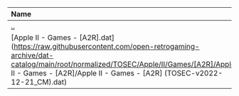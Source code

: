 |Name|Size|
|:---|---:|
|[..](../index.html)|DIR|
|[Apple II - Games - [A2R].dat](https://raw.githubusercontent.com/open-retrogaming-archive/dat-catalog/main/root/normalized/TOSEC/Apple/II/Games/[A2R]/Apple II - Games - [A2R]/Apple II - Games - [A2R] (TOSEC-v2022-12-21_CM).dat)|431708|
